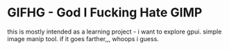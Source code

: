 # GIFHG - God I Fucking Hate GIMP
this is mostly intended as a learning project - i want to explore gpui. simple image manip tool. if it goes farther,,, whoops i guess.
